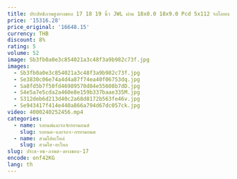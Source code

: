 ```yaml
---
title: ประสิทธิภาพสูงยางขอบ 17 18 19 นิ้ว JWL ผ่าน 18x8.0 18x9.0 Pcd 5x112 รถโลหะผสม 18 นิ้วล้อ
price: '15316.28'
price_original: '16648.15'
currency: THB
discount: 8%
rating: 5
volume: 52
image: Sb3fb0a0e3c854021a3c48f3a9b982c73f.jpg
images:
  - Sb3fb0a0e3c854021a3c48f3a9b982c73f.jpg
  - Se3830c06e74a4d4a87f74ea40f06753dq.jpg
  - Sa8fd5b7f50fd46989570d84e55608b7dD.jpg
  - S4e5a7e5cda2a460e8e159b337baae335M.jpg
  - S312deb6d213d40c2a68d8172b563fe46v.jpg
  - Se943417f414e440a866a794d67dc057ck.jpg
video: 4000240252456.mp4
categories:
  - name: รถยนต์และรถจักรยานยนต์
    slug: รถยนต-และรถจ-กรยานยนต
  - name: สวมใส่อะไหล่
    slug: สวมใส-อะไหล
slug: ประส-ทธ-ภาพส-งยางขอบ-17
encode: onf42KG
lang: th
---
```

  